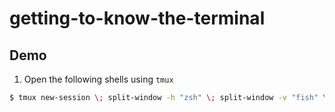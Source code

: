 # getting-to-know-the-terminal

## Demo

1. Open the following shells using `tmux`

```bash
$ tmux new-session \; split-window -h "zsh" \; split-window -v "fish" \; select-pane -t 0 \; split-window -v "pwsh" \; attach
```